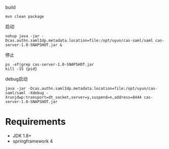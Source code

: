 build
```
mvn clean package
```

启动
```shell
nohup java -jar -Dcas.authn.samlIdp.metadata.location=file:/opt/uyun/cas-saml/saml cas-server-1.0-SNAPSHOT.jar &
```
停止
```shell
ps -ef|grep cas-server-1.0-SNAPSHOT.jar
kill -15 {pid}
```

debug启动
```shell
java -jar -Dcas.authn.samlIdp.metadata.location=file:/opt/uyun/cas-saml/saml -Xdebug -Xrunjdwp:transport=dt_socket,server=y,suspend=n,address=8444 cas-server-1.0-SNAPSHOT.jar
```

# Requirements

* JDK 1.8+
* springframework 4